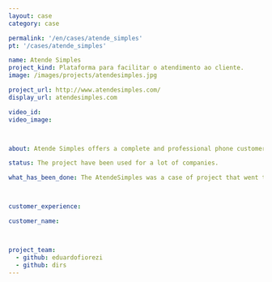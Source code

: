```yaml
---
layout: case
category: case

permalink: '/en/cases/atende_simples'
pt: '/cases/atende_simples'

name: Atende Simples
project_kind: Plataforma para facilitar o atendimento ao cliente.
image: /images/projects/atendesimples.jpg

project_url: http://www.atendesimples.com/
display_url: atendesimples.com

video_id:
video_image:



about: Atende Simples offers a complete and professional phone customer support for small businesses.

status: The project have been used for a lot of companies. 

what_has_been_done: The AtendeSimples was a case of project that went to "Projeto Continuado" at first. It was the best solution for this client. The project have been developed by the contribution of our employees plus the great business sense of our client. 



customer_experience:

customer_name:



project_team:
  - github: eduardofiorezi
  - github: dirs
---
```

